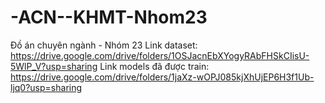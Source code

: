 # -ACN--KHMT-Nhom23
Đồ án chuyên ngành - Nhóm 23
Link dataset: https://drive.google.com/drive/folders/1OSJacnEbXYogyRAbFHSkCIisU-5WlP_V?usp=sharing
Link models đã được train: https://drive.google.com/drive/folders/1jaXz-wOPJ085kjXhUjEP6H3f1Ub-ljq0?usp=sharing
